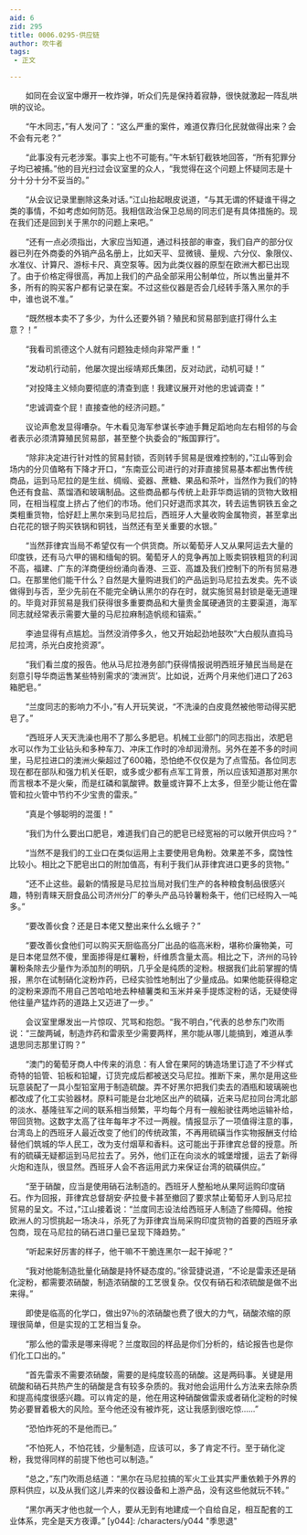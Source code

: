 ```yaml
---
aid: 6
zid: 295
title: 0006.0295-供应链
author: 吹牛者
tags: 
 - 正文

---
```




　　如同在会议室中爆开一枚炸弹，听众们先是保持着寂静，很快就激起一阵乱哄哄的议论。

　　“午木同志，”有人发问了：“这么严重的案件，难道仅靠归化民就做得出来？会不会有元老？”

　　“此事没有元老涉案。事实上也不可能有。”午木斩钉截铁地回答，“所有犯罪分子均已被捕。”他的目光扫过会议室里的众人，“我觉得在这个问题上怀疑同志是十分十分十分不妥当的。”

　　“从会议记录里删除这条对话。”江山抬起眼皮说道，“与其无谓的怀疑谁干得之类的事情，不如考虑如何防范。我相信政治保卫总局的同志们是有具体措施的。现在我们还是回到关于黑尔的问题上来吧。”

　　“还有一点必须指出，大家应当知道，通过科技部的审查，我们自产的部分仪器已列在外商委的外销产品名册上，比如天平、显微镜、量规、六分仪、象限仪、水准仪、计算尺、游标卡尺、真空泵等。因为此类仪器的原型在欧洲大都已出现了。由于价格定得很高，再加上我们的产品全部采用公制单位，所以售出量并不多，所有的购买客户都有记录在案。不过这些仪器是否会几经转手落入黑尔的手中，谁也说不准。”

　　“既然根本卖不了多少，为什么还要外销？殖民和贸易部到底打得什么主意？！”

　　“我看司凯德这个人就有问题独走倾向非常严重！”

　　“发动机行动前，他屡次提出绥靖郑氏集团，反对动武，动机可疑！”

　　“对投降主义倾向要彻底的清查到底！我建议展开对他的忠诚调查！”

　　“忠诚调查个屁！直接查他的经济问题。”

　　议论声愈发显得嘈杂。午木看见海军参谋长李迪手舞足蹈地向左右相邻的与会者表示必须清算殖民贸易部，甚至整个执委会的“叛国罪行”。

　　“除非决定进行针对性的贸易封锁，否则转手贸易是很难控制的，”江山等到会场内的分贝值略有下降才开口，“东南亚公司进行的对菲直接贸易基本都出售传统商品，运到马尼拉的是生丝、绸缎、瓷器、蔗糖、果品和茶叶，当然作为我们的特色还有食盐、蒸馏酒和玻璃制品。这些商品都与传统上赴菲华商运销的货物大致相同，在相当程度上挤占了他们的市场。他们只好退而求其次，转去运售铜铁五金之类粗重货物，恰好赶上黑尔来到马尼拉后，西班牙人大量收购金属物资，甚至拿出白花花的银子购买铁锅和铜钱，当然还有至关重要的水银。”

　　“当然菲律宾当局不希望仅有一个供货商。所以葡萄牙人又从果阿运去大量的印度铁，还有马六甲的锡和缅甸的铜。葡萄牙人的竞争再加上贩卖铜铁粗货的利润不高，福建、广东的洋商便纷纷涌向香港、三亚、高雄及我们控制下的所有贸易港口。在那里他们能干什么？自然是大量购进我们的产品运到马尼拉去发卖。先不谈做得到与否，至少先前在不能完全确认黑尔的存在时，就实施贸易封锁是毫无道理的。毕竟对菲贸易是我们获得很多重要商品和大量贵金属硬通货的主要渠道，海军同志就经常表示需要大量的马尼拉麻制造帆缆和锚索。”

　　李迪显得有点尴尬。当然没消停多久，他又开始起劲地鼓吹“大白舰队直捣马尼拉湾，杀光白皮抢资源”。

　　“我们看兰度的报告。他从马尼拉港务部门获得情报说明西班牙殖民当局是在刻意引导华商运售某些特别需求的‘澳洲货’。比如说，近两个月来他们进口了263箱肥皂。”

　　“兰度同志的影响力不小，”有人开玩笑说，“不洗澡的白皮竟然被他带动得买肥皂了。”

　　“西班牙人天天洗澡也用不了那么多肥皂。机械工业部门的同志指出，浓肥皂水可以作为工业钻头和多种车刀、冲床工作时的冷却润滑剂。另外在差不多的时间里，马尼拉进口的澳洲火柴超过了600箱，恐怕绝不仅仅是为了点雪茄。各位同志现在都在部队和强力机关任职，或多或少都有点军工背景，所以应该知道那对黑尔而言根本不是火柴，而是红磷和氯酸钾。数量或许算不上太多，但至少能让他在雷管和拉火管中节约不少宝贵的雷汞。”

　　“真是个够聪明的混蛋！”

　　“我们为什么要出口肥皂，难道我们自己的肥皂已经宽裕的可以敞开供应吗？”

　　“当然不是我们的工业口在类似运用上主要使用皂角粉。效果差不多，腐蚀性比较小。相比之下肥皂出口的附加值高，有利于我们从菲律宾进口更多的货物。”

　　“还不止这些。最新的情报是马尼拉当局对我们生产的各种粮食制品很感兴趣，特别青睐天厨食品公司济州分厂的拳头产品马铃薯粉条干，他们已经购入一吨多。”

　　“要改善伙食？还是日本佬又整出来什么幺蛾子？”

　　“要改善伙食他们可以购买天厨临高分厂出品的临高米粉，堪称价廉物美，可是日本佬显然不傻，里面掺得是红薯粉，纤维质含量太高。相比之下，济州的马铃薯粉条除去少量作为添加剂的明矾，几乎全是纯质的淀粉。根据我们此前掌握的情报，黑尔在试制硝化淀粉炸药，已经实验性地制出了少量成品。如果他能获得稳定的淀粉来源而不用自己苦哈哈地去种植薯类和玉米并亲手提炼淀粉的话，无疑使得他往量产猛炸药的道路上又迈进了一步。”

　　会议室里爆发出一片惊叹、咒骂和抱怨。“我不明白，”代表的总参东门吹雨说：“三酸两碱，制造炸药和雷汞至少需要两样，黑尔能从哪儿能搞到，难道从季退思同志那里订购？”

　　“澳门的葡萄牙商人中传来的消息：有人曾在果阿的铸造场里订造了不少样式奇特的铅管、铅板和铅罐，订货完成后都被送交马尼拉。推断下来，黑尔是用这些玩意装配了一具小型铅室用于制造硫酸。弄不好黑尔把我们卖去的酒瓶和玻璃碗也都改成了化工实验器材。原料可能是台北地区出产的硫磺，近来马尼拉同台湾北部的淡水、基隆驻军之间的联系相当频繁，平均每个月有一艘船驶往两地运输补给，带回货物。这数字太高了往年每年才不过一两艘。情报显示了一项值得注意的事，台湾岛上的西班牙人最近改变了他们的传统政策，不再用硫磺当作实物报酬支付给替他们筑城的华人民工，改为支付烟草和香料。这可能出于菲律宾总督的授意。所有的硫磺无疑都运到马尼拉去了。另外，他们正在向淡水的城堡增援，运去了新得火炮和连队，很显然。西班牙人会不吝运用武力来保证台湾的硫磺供应。”

　　“至于硝酸，应当是使用硝石法制造的。西班牙人整船地从果阿运购印度硝石。作为回报，菲律宾总督胡安·萨拉曼卡甚至撤回了要求禁止葡萄牙人到马尼拉贸易的呈文。不过，”江山接着说：“兰度同志设法给西班牙人制造了些障碍。他按欧洲人的习惯挑起一场决斗，杀死了为菲律宾当局采购印度货物的首要的西班牙承包商，现在马尼拉的硝石进口量已呈现下降趋势。”

　　“听起来好厉害的样子，他干嘛不干脆连黑尔一起干掉呢？”

　　“我对他能制造批量化硝酸是持怀疑态度的。”徐营捷说道，“不论是雷汞还是硝化淀粉，都需要浓硝酸，制造浓硝酸的工艺很复杂。仅仅有硝石和浓硫酸是做不出来得。”

　　即使是临高的化学口，做出97％的浓硝酸也费了很大的力气，硝酸浓缩的原理很简单，但是实现的工艺相当复杂。

　　“那么他的雷汞是哪来得呢？兰度取回的样品是你们分析的，结论报告也是你们化工口出的。”

　　“首先雷汞不需要浓硝酸，需要的是纯度较高的硝酸。这是两码事。关键是用硫酸和硝石共热产生的硝酸是含有较多杂质的。我对他会运用什么方法来去除杂质和提高纯度很感兴趣。可以肯定的是，他在用这种硝酸做雷汞或者硝化淀粉的时候势必要冒着极大的风险。至今他还没有被炸死，这让我感到很吃惊……”

　　“恐怕炸死的不是他而已。”

　　“不怕死人，不怕花钱，少量制造，应该可以，多了肯定不行。至于硝化淀粉，我觉得同样的前提下他也可以制造。”

　　“总之，”东门吹雨总结道：“黑尔在马尼拉搞的军火工业其实严重依赖于外界的原料供应，以及从我们这儿弄来的仪器设备和上游产品，没有这些他就玩不转。”

　　“黑尔再天才他也就一个人，要从无到有地建成一个自给自足，相互配套的工业体系，完全是天方夜谭。”
[y044]: /characters/y044 "季思退"


